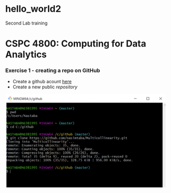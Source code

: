 # hello_world2
Second Lab training

# CSPC 4800: Computing for Data Analytics

### Exercise 1 - creating a repo on GitHub
* Create a github acount [here](https://github.com)
* Create a new public *repository*

![](https://raw.githubusercontent.com/danielaidler/Spoon-Knife/main/Screen%20Shot%202022-01-31%20at%2011.21.55%20AM.png)

